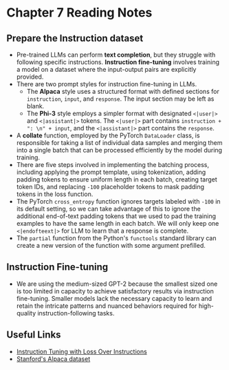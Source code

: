 # Chapter 7 Reading Notes

## Prepare the Instruction dataset
- Pre-trained LLMs can perform **text completion**, but they struggle with following specific instructions. **Instruction fine-tuning** involves training a model on a dataset where the input-output pairs are explicitly provided.
- There are two prompt styles for instruction fine-tuning in LLMs.
    - The **Alpaca** style uses a structured format with defined sections for `instruction`, `input`, and `response`. The input section may be left as blank.
    - The **Phi-3** style employs a simpler format with designated `<|user|>` and `<|assistant|>` tokens. The `<|user|>` part contains `instruction + ": \n" + input`, and the `<|assistant|>` part contains the `response`.
- A **collate** function, employed by the PyTorch `DataLoader` class, is responsible for taking a list of individual data samples and merging them into a single batch that can be processed efficiently by the model during training. 
- There are five steps involved in implementing the batching process, including applying the prompt template, using tokenization, adding padding tokens to ensure uniform length in each batch, creating target token IDs, and replacing `-100` placeholder tokens to mask padding tokens in the loss function.
- The PyTorch `cross_entropy` function ignores targets labeled with `-100` in its default setting, so we can take advantage of this to ignore the additional end-of-text padding tokens that we used to pad the training examples to have the same length in each batch. We will only keep one `<|endofteext|>` for LLM to learn that a response is complete.
- The `partial` function from the Python's `functools` standard library can create a new version of the function with some argument prefilled.

## Instruction Fine-tuning
- We are using the medium-sized GPT-2 because the smallest sized one is too limited in capacity to achieve satisfactory results via instruction fine-tuning. Smaller models lack the necessary capacity to learn and retain the intricate patterns and nuanced behaviors required for high-quality instruction-following tasks.

## Useful Links
- [Instruction Tuning with Loss Over Instructions](https://arxiv.org/abs/2405.14394)
- [Stanford's Alpaca dataset](https://github.com/tatsu-lab/stanford_alpaca)